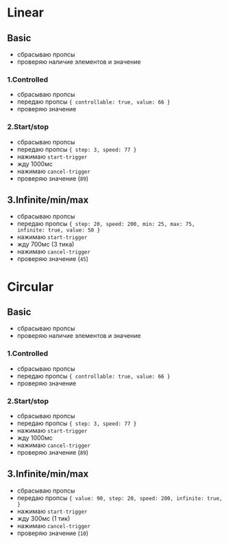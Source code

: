 # Linear

## Basic

- сбрасываю пропсы
- проверяю наличие элементов и значение

### 1.Controlled

- сбрасываю пропсы
- передаю пропсы `{ controllable: true, value: 66 }`
- проверяю значение

### 2.Start/stop

- сбрасываю пропсы
- передаю пропсы `{ step: 3, speed: 77 }`
- нажимаю `start-trigger`
- жду 1000мс
- нажимаю `cancel-trigger`
- проверяю значение (`89`)

## 3.Infinite/min/max

- сбрасываю пропсы
- передаю пропсы `{ step: 20, speed: 200, min: 25, max: 75, infinite: true, value: 50 }`
- нажимаю `start-trigger`
- жду 700мс (3 тика)
- нажимаю `cancel-trigger`
- проверяю значение (`45`)

# Circular

## Basic

- сбрасываю пропсы
- проверяю наличие элементов и значение

### 1.Controlled

- сбрасываю пропсы
- передаю пропсы `{ controllable: true, value: 66 }`
- проверяю значение

### 2.Start/stop

- сбрасываю пропсы
- передаю пропсы `{ step: 3, speed: 77 }`
- нажимаю `start-trigger`
- жду 1000мс
- нажимаю `cancel-trigger`
- проверяю значение (`89`)

## 3.Infinite/min/max

- сбрасываю пропсы
- передаю пропсы `{ value: 90, step: 20, speed: 200, infinite: true, }`
- нажимаю `start-trigger`
- жду 300мс (1 тик)
- нажимаю `cancel-trigger`
- проверяю значение (`10`)